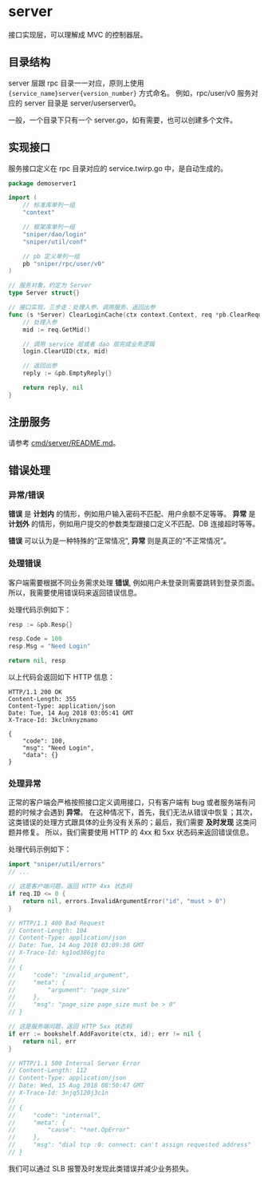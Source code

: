 # server

接口实现层，可以理解成 MVC 的控制器层。

## 目录结构
server 层跟 rpc 目录一一对应，原则上使用 `{service_name}server{version_number}` 方式命名。
例如，rpc/user/v0 服务对应的 server 目录是 server/userserver0。

一般，一个目录下只有一个 server.go，如有需要，也可以创建多个文件。

## 实现接口
服务接口定义在 rpc 目录对应的 service.twirp.go 中，是自动生成的。
```go
package demoserver1

import (
	// 标准库单列一组
	"context"

	// 框架库单列一组
	"sniper/dao/login"
	"sniper/util/conf"

	// pb 定义单列一组
	pb "sniper/rpc/user/v0"
)

// 服务对象，约定为 Server
type Server struct{}

// 接口实现，三步走：处理入参、调用服务、返回出参
func (s *Server) ClearLoginCache(ctx context.Context, req *pb.ClearRequest) (*pb.EmptyReply, error) {
	// 处理入参
	mid := req.GetMid()

	// 调用 service 层或者 dao 层完成业务逻辑
	login.ClearUID(ctx, mid)

	// 返回出参
	reply := &pb.EmptyReply{}

	return reply, nil
}
```

## 注册服务
请参考 [cmd/server/README.md](../cmd/server/README.md)。

## 错误处理

### 异常/错误

**错误** 是 __计划内__ 的情形，例如用户输入密码不匹配、用户余额不足等等。
**异常** 是 __计划外__ 的情形，例如用户提交的参数类型跟接口定义不匹配、DB 连接超时等等。

**错误** 可以认为是一种特殊的“正常情况”, **异常** 则是真正的“不正常情况”。

### 处理错误
客户端需要根据不同业务需求处理 **错误**, 例如用户未登录则需要跳转到登录页面。所以，我需要使用错误码来返回错误信息。

处理代码示例如下：
```go
resp := &pb.Resp{}

resp.Code = 100
resp.Msg = "Need Login"

return nil, resp
```
以上代码会返回如下 HTTP 信息：
```
HTTP/1.1 200 OK
Content-Length: 355
Content-Type: application/json
Date: Tue, 14 Aug 2018 03:05:41 GMT
X-Trace-Id: 3kclnknyzmamo

{
    "code": 100,
    "msg": "Need Login",
    "data": {}
}
```

### 处理异常
正常的客户端会严格按照接口定义调用接口，只有客户端有 bug 或者服务端有问题的时候才会遇到 **异常**。
在这种情况下，首先，我们无法从错误中恢复；其次，这类错误的处理方式跟具体的业务没有关系的；最后，我们需要 **及时发现** 这类问题并修复。
所以，我们需要使用 HTTP 的 4xx 和 5xx 状态码来返回错误信息。

处理代码示例如下：
```go
import "sniper/util/errors"
// ...

// 这是客户端问题，返回 HTTP 4xx 状态码
if req.ID <= 0 {
	return nil, errors.InvalidArgumentError("id", "must > 0")
}

// HTTP/1.1 400 Bad Request
// Content-Length: 104
// Content-Type: application/json
// Date: Tue, 14 Aug 2018 03:09:30 GMT
// X-Trace-Id: kg1od386gjto
//
// {
//     "code": "invalid_argument",
//     "meta": {
//         "argument": "page_size"
//     },
//     "msg": "page_size page_size must be > 0"
// }

// 这是服务端问题，返回 HTTP 5xx 状态码
if err := bookshelf.AddFavorite(ctx, id); err != nil {
	return nil, err
}

// HTTP/1.1 500 Internal Server Error
// Content-Length: 112
// Content-Type: application/json
// Date: Wed, 15 Aug 2018 08:50:47 GMT
// X-Trace-Id: 3njq5120j3c1n
//
// {
//     "code": "internal",
//     "meta": {
//         "cause": "*net.OpError"
//     },
//     "msg": "dial tcp :0: connect: can't assign requested address"
// }
```

我们可以通过 SLB 报警及时发现此类错误并减少业务损失。
